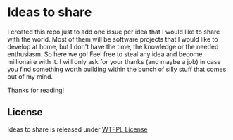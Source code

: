 Ideas to share
==============

I created this repo just to add one issue per idea that I would like to share with the world.
Most of them will be software projects that I would like to develop at home, but I don't have the time, the knowledge or the needed enthusiasm.
So here we go! Feel free to steal any idea and become millionaire with it. I will only ask for your thanks (and maybe a job) in case you find something worth building within the bunch of silly stuff that comes out of my mind.

Thanks for reading!

## License

Ideas to share is released under [WTFPL License](http://www.wtfpl.net/txt/copying/)
